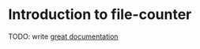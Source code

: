 # Introduction to file-counter

TODO: write [great documentation](http://jacobian.org/writing/what-to-write/)
